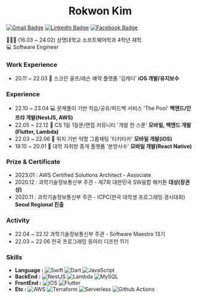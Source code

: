 <h1 align="center">Rokwon Kim</h1>

[![Gmail Badge](https://img.shields.io/badge/Gmail-d14836?style=flat-square&logo=Gmail&logoColor=white&link=mailto:rokwon79@gmail.com)](mailto:rokwon79@gmail.com) [![LinkedIn Badge](https://img.shields.io/badge/LinkedIn-0A66C2?style=flat-square&logo=LinkedIn&logoColor=white&link=https://www.linkedin.com/in/%EB%A1%9D%EC%9B%90-%EA%B9%80-b6917419a/)](https://www.linkedin.com/in/%EB%A1%9D%EC%9B%90-%EA%B9%80-b6917419a/) [![Facebook Badge](https://img.shields.io/badge/facebook-1877f2?style=flat-square&logo=facebook&logoColor=white&link=https://www.facebook.com/profile.php?id=100006676302174)](https://www.facebook.com/profile.php?id=100006676302174)

👨🏻‍🎓 (16.03 ~ 24.02) 상명대학교 소프트웨어학과 4학년 재학  
💻 Software Engineer  


### Work Experience  
- 20.11 ~ 22.03 📱 스크린 골프/레슨 예약 플랫폼 '김캐디' **iOS 개발/유지보수**  

### Experience
- 22.10 ~ 23.04  💻 문제풀이 기반 학습/공유/피드백 서비스 'The Pool' **백엔드/인프라 개발(NestJS, AWS)**  
- 22.05 ~ 22.12 📱 CS 1일 1질문/면접 커뮤니티 '개발 한 스푼' **모바일, 백엔드 개발(Flutter, Lambda)**  
- 22.03 ~ 22.06 📱 위치 기반 익명 그룹채팅 '티키타카' **모바일 개발(iOS)**  
- 19.10 ~ 20.01 📱 대학 자취방 중개 플랫폼 '본방사수' **모바일 개발(React Native)**  

### Prize & Certificate
- 2023.01 : AWS Certified Solutions Architect - Associate
- 2020.12 : 과학기술정보통신부 주관 - 제7회 대한민국 SW융합 해커톤 **대상(장관상)**
- 2020.11 : 과학기술정보통신부 주관 - ICPC(한국 대학생 프로그래밍 경시대회) **Seoul Regional 진출**  

### Activity
- 22.04 ~ 22.12 과학기술정보통신부 주관 - Software Maestro 13기
- 22.03 ~ 22.06 전국 프로그래밍 동아리 디프만 11기

### Skills
- **Language :** 
![Swift](https://img.shields.io/badge/Swift-F05138?style=flat&logo=Swift&logoColor=white)
![Dart](https://img.shields.io/badge/Dart-0175C2?style=flat&logo=Dart&logoColor=white)
![JavaScript](https://img.shields.io/badge/JavaScript-F7DF1E?style=flat&logo=JavaScript&logoColor=white)
- **BackEnd :** 
![NestJS](https://img.shields.io/badge/NestJs-E0234E?style=flat&logo=NestJs&logoColor=white) 
![Lambda](https://img.shields.io/badge/Lambda-FF9900?style=flat&logo=AWSLambda&logoColor=white) 
![MySQL](https://img.shields.io/badge/MySQL-4479A1?style=flat&logo=MySQL&logoColor=white) 
- **FrontEnd :** 
![iOS](https://img.shields.io/badge/iOS-000000?style=flat&logo=Apple&logoColor=white) 
![Flutter](https://img.shields.io/badge/Flutter-02569B?style=flat&logo=Flutter&logoColor=white) 
- **Etc :** 
![AWS](https://img.shields.io/badge/AWS-232F3E?style=flat&logo=AmazonAWS&logoColor=white) 
![Terraform](https://img.shields.io/badge/Terraform-7B42BC?style=flat&logo=Terraform&logoColor=white) 
![Serverless](https://img.shields.io/badge/Serverless-FD5750?style=flat&logo=Serverless&logoColor=white) 
![Github Actions](https://img.shields.io/badge/GitHubActions-2088FF?style=flat&logo=GitHubActions&logoColor=white) 
